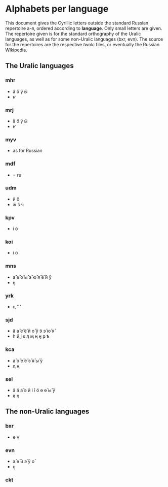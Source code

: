 Alphabets per language
======================

This document gives the Cyrillic letters outside the standard Russian repertoire а-я, ordered according to **language**. Only small letters are given. The repertoire given is for the standard orthography of the Uralic languages, as well as for some non-Uralic languages (bxr, evn). The source for the repertoires are the respective *twolc* files, or eventually the Russian Wikipedia.


## The Uralic languages

### mhr
* ӓ ӧ ӱ ӹ 
* ҥ 

### mrj
* ӓ ӧ ӱ ӹ 
* ҥ 
 
### myv
* as for Russian
 
### mdf
* = ru

### udm
* ӥ ӧ 
* ӝ ӟ ӵ 
 
### kpv
* і ӧ
 
### koi
* і ӧ

### mns
* а̄ е̄ о̄ ы̄ э̄ ю̄ я̄ ё̄ ӣ ӯ 
* ӈ
 
### yrk
* ң ˮ ʼ
 
### sjd
* ӓ а̄ е̄ ё̄ ӣ о̄ ӯ ӭ э̄ ю̄ я̄
* һ ҋ ј к ӆ ӎ ӊ ӈ ҏ ҍ
 
### kca
* а̄ о̄ е̄ ё̄ э̄ я̄ ы̄ ӯ
* ԯ ң
 
### sel
* ā ӓ ӓ̄ ə ӣ і і̄ ӧ ө ө̄ ы̄ ӱ
* ӄ ӈ

## The non-Uralic languages

### bxr
* ө ү
 
### evn
* а̄ е̄ ӣ э̄ ӯ о̄ 
* ӈ
 
### ckt

